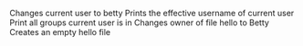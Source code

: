 Changes current user to betty
Prints the effective username of current user
Print all groups current user is in
Changes owner of file hello to Betty
Creates an empty hello file
